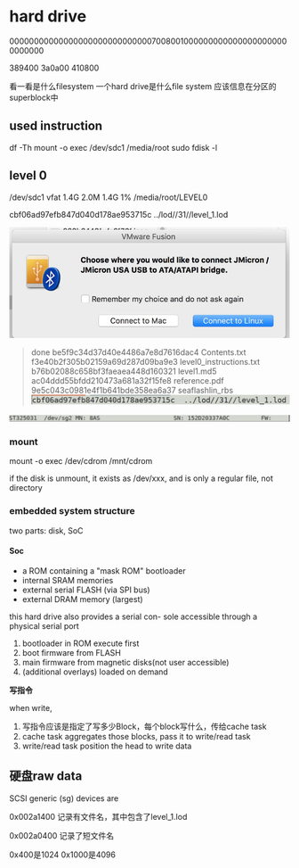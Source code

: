 # hard drive

0000000000000000000000000000070080010000000000000000000000000000

389400 3a0a00 410800

看一看是什么filesystem 一个hard drive是什么file system 应该信息在分区的superblock中

## used instruction

df -Th mount -o exec /dev/sdc1 /media/root sudo fdisk -l

## level 0

/dev/sdc1 vfat 1.4G 2.0M 1.4G 1% /media/root/LEVEL0

cbf06ad97efb847d040d178ae953715c ../lod//31//level\_1.lod

![-w300](../.gitbook/assets/15421747832992.jpg)

> done be5f9c34d37d40e4486a7e8d7616dac4 Contents.txt f3e40b2f305b02159a69d287d09ba9e3 level0\_instructions.txt b76b02088c658bf3faeaea448d160321 level1.md5 ac04ddd55bfdd210473a681a32f15fe8 reference.pdf 9e5c043c0981e4f1b641bde358ea6a37 seaflashlin\_rbs ![](../.gitbook/assets/15421753644075.jpg)

![](../.gitbook/assets/15422513406625.jpg)

### mount

mount -o exec /dev/cdrom /mnt/cdrom

if the disk is unmount, it exists as /dev/xxx, and is only a regular file, not directory

### embedded system structure

two parts: disk, SoC

#### Soc

* a ROM containing a "mask ROM" bootloader
* internal SRAM memories
* external serial FLASH \(via SPI bus\)
* external DRAM memory \(largest\)

this hard drive also provides a serial con- sole accessible through a physical serial port

1. bootloader in ROM execute first
2. boot firmware from FLASH
3. main firmware from magnetic disks\(not user accessible\)
4. \(additional overlays\) loaded on demand

**写指令**

when write,

1. 写指令应该是指定了写多少Block，每个block写什么，传给cache task
2. cache task aggregates those blocks, pass it to write/read task
3. write/read task position the head to write data

## 硬盘raw data

SCSI generic \(sg\) devices are

0x002a1400 记录有文件名，其中包含了level\_1.lod

0x002a0400 记录了短文件名

0x400是1024 0x1000是4096

